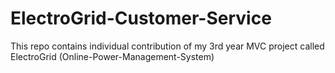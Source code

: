 # ElectroGrid-Customer-Service
This repo contains individual contribution of my 3rd year MVC project called ElectroGrid (Online-Power-Management-System)
